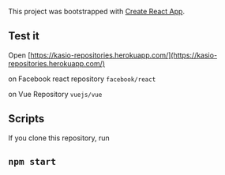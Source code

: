 This project was bootstrapped with [Create React App](https://github.com/facebook/create-react-app).

## Test it

Open [https://kasio-repositories.herokuapp.com/](https://kasio-repositories.herokuapp.com/)

on Facebook react repository
`facebook/react`

on Vue Repository
`vuejs/vue`

## Scripts

If you clone this repository, run

## `npm start`
